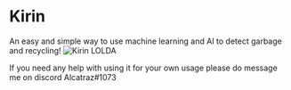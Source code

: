 # Kirin
An easy and simple way to use machine learning and AI to detect garbage and recycling!
![Kirin LOLDA](https://user-images.githubusercontent.com/96560572/174508654-1fbc89ad-741f-4471-930a-28dcd027f36e.jpeg)

If you need any help with using it for your own usage please do message me on discord Alcatraz#1073
